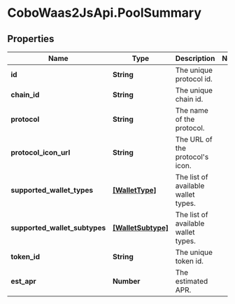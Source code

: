 # CoboWaas2JsApi.PoolSummary

## Properties

Name | Type | Description | Notes
------------ | ------------- | ------------- | -------------
**id** | **String** | The unique protocol id. | 
**chain_id** | **String** | The unique chain id. | 
**protocol** | **String** | The name of the protocol. | 
**protocol_icon_url** | **String** | The URL of the protocol&#39;s icon. | 
**supported_wallet_types** | [**[WalletType]**](WalletType.md) | The list of available wallet types. | 
**supported_wallet_subtypes** | [**[WalletSubtype]**](WalletSubtype.md) | The list of available wallet types. | 
**token_id** | **String** | The unique token id. | 
**est_apr** | **Number** | The estimated APR. | 


